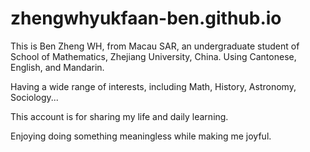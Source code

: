 # zhengwhyukfaan-ben.github.io
This is Ben Zheng WH, from Macau SAR, an undergraduate student of School of Mathematics, Zhejiang University, China. Using Cantonese, English, and Mandarin.

Having a wide range of interests, including Math, History, Astronomy, Sociology...

This account is for sharing my life and daily learning.

Enjoying doing something meaningless while making me joyful.
